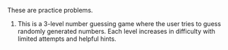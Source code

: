 These are practice problems.

1) This is a 3-level number guessing game where the user tries to guess randomly generated numbers. Each level increases in difficulty with limited attempts and helpful hints.
